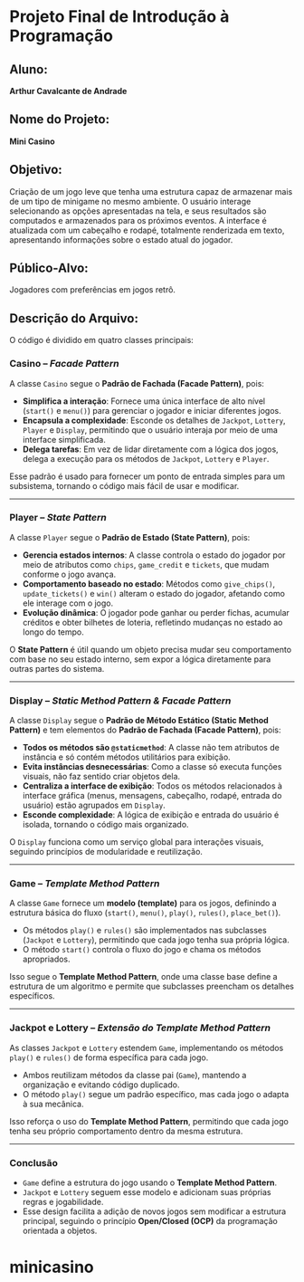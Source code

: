 # Projeto Final de Introdução à Programação

## Aluno:
**Arthur Cavalcante de Andrade**

## Nome do Projeto:
**Mini Casino**

## Objetivo:
Criação de um jogo leve que tenha uma estrutura capaz de armazenar mais de um tipo de minigame no mesmo ambiente. O usuário interage selecionando as opções apresentadas na tela, e seus resultados são computados e armazenados para os próximos eventos. A interface é atualizada com um cabeçalho e rodapé, totalmente renderizada em texto, apresentando informações sobre o estado atual do jogador.

## Público-Alvo:
Jogadores com preferências em jogos retrô.

## Descrição do Arquivo:

O código é dividido em quatro classes principais:

### **Casino** – *Facade Pattern*
A classe `Casino` segue o **Padrão de Fachada (Facade Pattern)**, pois:
- **Simplifica a interação**: Fornece uma única interface de alto nível (`start()` e `menu()`) para gerenciar o jogador e iniciar diferentes jogos.
- **Encapsula a complexidade**: Esconde os detalhes de `Jackpot`, `Lottery`, `Player` e `Display`, permitindo que o usuário interaja por meio de uma interface simplificada.
- **Delega tarefas**: Em vez de lidar diretamente com a lógica dos jogos, delega a execução para os métodos de `Jackpot`, `Lottery` e `Player`.

Esse padrão é usado para fornecer um ponto de entrada simples para um subsistema, tornando o código mais fácil de usar e modificar.

---

### **Player** – *State Pattern*
A classe `Player` segue o **Padrão de Estado (State Pattern)**, pois:
- **Gerencia estados internos**: A classe controla o estado do jogador por meio de atributos como `chips`, `game_credit` e `tickets`, que mudam conforme o jogo avança.
- **Comportamento baseado no estado**: Métodos como `give_chips()`, `update_tickets()` e `win()` alteram o estado do jogador, afetando como ele interage com o jogo.
- **Evolução dinâmica**: O jogador pode ganhar ou perder fichas, acumular créditos e obter bilhetes de loteria, refletindo mudanças no estado ao longo do tempo.

O **State Pattern** é útil quando um objeto precisa mudar seu comportamento com base no seu estado interno, sem expor a lógica diretamente para outras partes do sistema.

---

### **Display** – *Static Method Pattern & Facade Pattern*
A classe `Display` segue o **Padrão de Método Estático (Static Method Pattern)** e tem elementos do **Padrão de Fachada (Facade Pattern)**, pois:
- **Todos os métodos são `@staticmethod`**: A classe não tem atributos de instância e só contém métodos utilitários para exibição.
- **Evita instâncias desnecessárias**: Como a classe só executa funções visuais, não faz sentido criar objetos dela.
- **Centraliza a interface de exibição**: Todos os métodos relacionados à interface gráfica (menus, mensagens, cabeçalho, rodapé, entrada do usuário) estão agrupados em `Display`.
- **Esconde complexidade**: A lógica de exibição e entrada do usuário é isolada, tornando o código mais organizado.

O `Display` funciona como um serviço global para interações visuais, seguindo princípios de modularidade e reutilização.

---

### **Game** – *Template Method Pattern*
A classe `Game` fornece um **modelo (template)** para os jogos, definindo a estrutura básica do fluxo (`start()`, `menu()`, `play()`, `rules()`, `place_bet()`).
- Os métodos `play()` e `rules()` são implementados nas subclasses (`Jackpot` e `Lottery`), permitindo que cada jogo tenha sua própria lógica.
- O método `start()` controla o fluxo do jogo e chama os métodos apropriados.

Isso segue o **Template Method Pattern**, onde uma classe base define a estrutura de um algoritmo e permite que subclasses preencham os detalhes específicos.

---

### **Jackpot e Lottery** – *Extensão do Template Method Pattern*
As classes `Jackpot` e `Lottery` estendem `Game`, implementando os métodos `play()` e `rules()` de forma específica para cada jogo.
- Ambos reutilizam métodos da classe pai (`Game`), mantendo a organização e evitando código duplicado.
- O método `play()` segue um padrão específico, mas cada jogo o adapta à sua mecânica.

Isso reforça o uso do **Template Method Pattern**, permitindo que cada jogo tenha seu próprio comportamento dentro da mesma estrutura.

---

### **Conclusão**
- `Game` define a estrutura do jogo usando o **Template Method Pattern**.
- `Jackpot` e `Lottery` seguem esse modelo e adicionam suas próprias regras e jogabilidade.
- Esse design facilita a adição de novos jogos sem modificar a estrutura principal, seguindo o princípio **Open/Closed (OCP)** da programação orientada a objetos.
# minicasino
